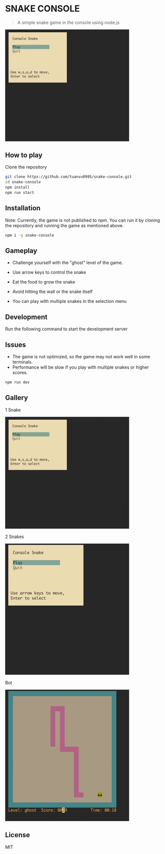 # SNAKE CONSOLE

> A simple snake game in the console using node.js

<img src="./img/demo.gif" width="400px">

## How to play

Clone the repository

```bash
git clone https://github.com/tuanvu0995/snake-console.git
cd snake-console
npm install
npm run start
```

## Installation

Note: Currently, the game is not published to npm. You can run it by cloning the repository and running the game as mentioned above.
```bash
npm i -g snake-console
```

## Gameplay

- Challenge yourself with the "ghost" level of the game.

- Use arrow keys to control the snake
- Eat the food to grow the snake
- Avoid hitting the wall or the snake itself
- You can play with multiple snakes in the selection menu

## Development

Run the following command to start the development server

## Issues

- The game is not optimized, so the game may not work well in some terminals.
- Performance will be slow if you play with multiple snakes or higher scores.

```bash
npm run dev
```

## Gallery

1 Snake

<img src="./img/demo.gif" width="400px">


2 Snakes

<img src="./img/2-snakes.gif" width="400px">

Bot

<img src="./img/bot.gif" width="400px">


## License
MIT
